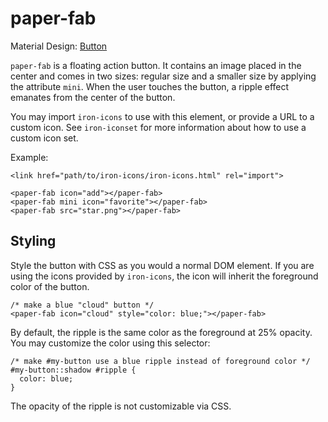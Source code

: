paper-fab
=========

Material Design: <a href="http://www.google.com/design/spec/components/buttons.html">Button</a>

`paper-fab` is a floating action button. It contains an image placed in the center and
comes in two sizes: regular size and a smaller size by applying the attribute `mini`. When
the user touches the button, a ripple effect emanates from the center of the button.

You may import `iron-icons` to use with this element, or provide a URL to a custom icon.
See `iron-iconset` for more information about how to use a custom icon set.

Example:

    <link href="path/to/iron-icons/iron-icons.html" rel="import">

    <paper-fab icon="add"></paper-fab>
    <paper-fab mini icon="favorite"></paper-fab>
    <paper-fab src="star.png"></paper-fab>

Styling
-------

Style the button with CSS as you would a normal DOM element. If you are using the icons
provided by `iron-icons`, the icon will inherit the foreground color of the button.

    /* make a blue "cloud" button */
    <paper-fab icon="cloud" style="color: blue;"></paper-fab>

By default, the ripple is the same color as the foreground at 25% opacity. You may
customize the color using this selector:

    /* make #my-button use a blue ripple instead of foreground color */
    #my-button::shadow #ripple {
      color: blue;
    }

The opacity of the ripple is not customizable via CSS.
